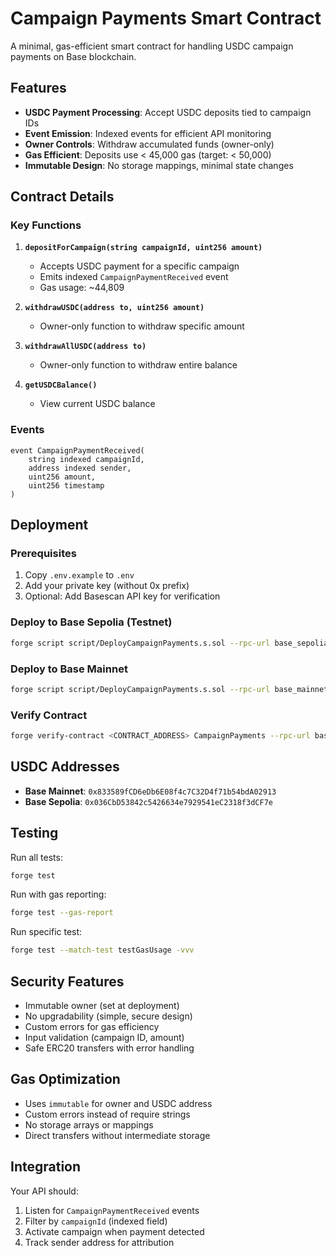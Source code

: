 # Campaign Payments Smart Contract

A minimal, gas-efficient smart contract for handling USDC campaign payments on Base blockchain.

## Features

- **USDC Payment Processing**: Accept USDC deposits tied to campaign IDs
- **Event Emission**: Indexed events for efficient API monitoring
- **Owner Controls**: Withdraw accumulated funds (owner-only)
- **Gas Efficient**: Deposits use < 45,000 gas (target: < 50,000)
- **Immutable Design**: No storage mappings, minimal state changes

## Contract Details

### Key Functions

1. **`depositForCampaign(string campaignId, uint256 amount)`**
   - Accepts USDC payment for a specific campaign
   - Emits indexed `CampaignPaymentReceived` event
   - Gas usage: ~44,809

2. **`withdrawUSDC(address to, uint256 amount)`**
   - Owner-only function to withdraw specific amount

3. **`withdrawAllUSDC(address to)`**
   - Owner-only function to withdraw entire balance

4. **`getUSDCBalance()`**
   - View current USDC balance

### Events

```solidity
event CampaignPaymentReceived(
    string indexed campaignId,
    address indexed sender,
    uint256 amount,
    uint256 timestamp
)
```

## Deployment

### Prerequisites

1. Copy `.env.example` to `.env`
2. Add your private key (without 0x prefix)
3. Optional: Add Basescan API key for verification

### Deploy to Base Sepolia (Testnet)

```bash
forge script script/DeployCampaignPayments.s.sol --rpc-url base_sepolia --broadcast
```

### Deploy to Base Mainnet

```bash
forge script script/DeployCampaignPayments.s.sol --rpc-url base_mainnet --broadcast
```

### Verify Contract

```bash
forge verify-contract <CONTRACT_ADDRESS> CampaignPayments --rpc-url base_sepolia
```

## USDC Addresses

- **Base Mainnet**: `0x833589fCD6eDb6E08f4c7C32D4f71b54bdA02913`
- **Base Sepolia**: `0x036CbD53842c5426634e7929541eC2318f3dCF7e`

## Testing

Run all tests:
```bash
forge test
```

Run with gas reporting:
```bash
forge test --gas-report
```

Run specific test:
```bash
forge test --match-test testGasUsage -vvv
```

## Security Features

- Immutable owner (set at deployment)
- No upgradability (simple, secure design)
- Custom errors for gas efficiency
- Input validation (campaign ID, amount)
- Safe ERC20 transfers with error handling

## Gas Optimization

- Uses `immutable` for owner and USDC address
- Custom errors instead of require strings
- No storage arrays or mappings
- Direct transfers without intermediate storage

## Integration

Your API should:
1. Listen for `CampaignPaymentReceived` events
2. Filter by `campaignId` (indexed field)
3. Activate campaign when payment detected
4. Track sender address for attribution
